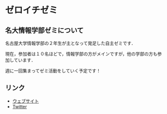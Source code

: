 # ゼロイチゼミ

## 名大情報学部ゼミについて
名古屋大学情報学部の２年生が主となって発足した自主ゼミです．

現在，参加者は１０名ほどで，情報学部の方がメインですが，他の学部の方も参加しています．

週に一回集まってゼミ活動をしていく予定です！

## リンク
- [ウェブサイト](https://nu-zero-one.netlify.app/)
- [Twitter](https://twitter.com/nu_zero_one)

